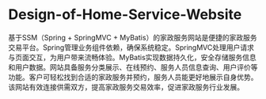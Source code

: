 # Design-of-Home-Service-Website
基于SSM（Spring + SpringMVC + MyBatis）的家政服务网站是便捷的家政服务交易平台。Spring管理业务组件依赖，确保系统稳定。SpringMVC处理用户请求与页面交互，为用户带来流畅体验。MyBatis实现数据持久化，安全存储服务信息和用户数据。网站具备服务分类展示、在线预约、服务人员信息查询、用户评价等功能。客户可轻松找到合适的家政服务并预约，服务人员能更好地展示自身优势。该网站有效连接供需双方，提高家政服务交易效率，促进家政服务行业发展。
